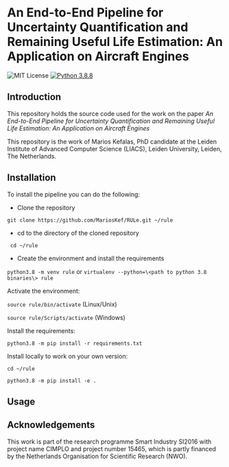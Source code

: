 # An End-to-End Pipeline for Uncertainty Quantification and Remaining Useful Life Estimation: An Application on Aircraft Engines

![MIT License](https://img.shields.io/github/license/MariosKef/automated_rul?style=plastic) 
[![Python 3.8.8](https://img.shields.io/badge/python-3.8.8-green.svg?style=plastic)](https://www.python.org/downloads/release/python-388/)


## Introduction

This repository holds the source code used for the work on the paper *An End-to-End Pipeline for Uncertainty Quantification and Remaining Useful Life Estimation: An Application on Aircraft Engines*

This repository is the work of Marios Kefalas, PhD candidate at the Leiden Institute of Advanced Computer Science (LIACS), Leiden University, Leiden, The Netherlands.

## Installation
To install the pipeline you can do the following:
* Clone the repository 

```git clone https://github.com/MariosKef/RULe.git ~/rule```

* cd to the directory of the cloned repository

``` cd ~/rule```

* Create the environment and install the requirements

```python3.8 -m venv rule``` or 
```virtualenv --python=\<path to python 3.8 binaries\> rule```

Activate the environment:

```source rule/bin/activate``` (Linux/Unix)

```source rule/Scripts/activate``` (Windows)

Install the requirements:

```python3.8 -m pip install -r requirements.txt```

Install locally to work on your own version:

```cd ~/rule```

```python3.8 -m pip install -e .```

## Usage


## Acknowledgements 
This work is part of the research programme Smart Industry SI2016 with project name CIMPLO and project number 15465, which is partly financed by the Netherlands Organisation for Scientific Research (NWO).
